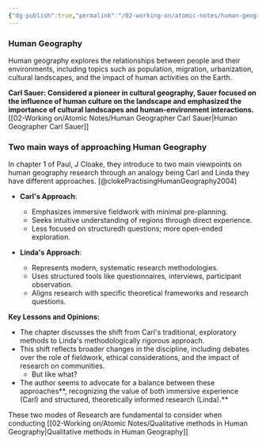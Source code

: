 ```yaml
---
{"dg-publish":true,"permalink":"/02-working-on/atomic-notes/human-geography/","title":"Human Geography","noteIcon":"","created":"Saturday, June 24th 2023, 7:34:52 am","updated":"2023-12-24T15:43:19.221+01:00"}
---
```


### Human Geography
Human geography explores the relationships between people and their environments, including topics such as population, migration, urbanization, cultural landscapes, and the impact of human activities on the Earth.
  
**Carl Sauer: Considered a pioneer in cultural geography, Sauer focused on the influence of human culture on the landscape and emphasized the importance of cultural landscapes and human-environment interactions.**
[[02-Working on/Atomic Notes/Human Geographer Carl Sauer\|Human Geographer Carl Sauer]]

### Two main ways of approaching Human Geography 
In chapter 1 of Paul, J Cloake, they introduce to two main viewpoints on human geography research through an analogy being Carl and Linda they have different approaches. [@clokePractisingHumanGeography2004]

- **Carl's Approach**: 
  - Emphasizes immersive fieldwork with minimal pre-planning.
  - Seeks intuitive understanding of regions through direct experience.
  - Less focused on structuredh questions; more open-ended exploration.

- **Linda's Approach**:
  - Represents modern, systematic research methodologies.
  - Uses structured tools like questionnaires, interviews, participant observation.
  - Aligns research with specific theoretical frameworks and research questions.

**Key Lessons and Opinions:**

- The chapter discusses the shift from Carl's traditional, exploratory methods to Linda's methodologically rigorous approach.
- This shift reflects broader changes in the discipline, including debates over the role of fieldwork, ethical considerations, and the impact of research on communities.
	- But like what?
- The author seems to advocate for a balance between these approaches**, recognizing the value of both immersive experience (Carl) and structured, theoretically informed research (Linda).**

These two modes of Research are fundamental to consider when conducting [[02-Working on/Atomic Notes/Qualitative methods in Human Geography\|Qualitative methods in Human Geography]]
